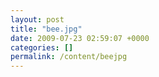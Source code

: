 ```yaml
---
layout: post
title: "bee.jpg"
date: 2009-07-23 02:59:07 +0000
categories: []
permalink: /content/beejpg
---
```








